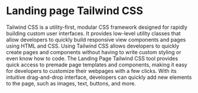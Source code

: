 # Landing page Tailwind CSS
Tailwind CSS is a utility-first, modular CSS framework designed for rapidly building custom user interfaces. It provides low-level utility classes that allow developers to quickly build responsive view components and pages using HTML and CSS. Using Tailwind CSS allows developers to quickly create pages and components without having to write custom styling or even know how to code. The Landing Page Tailwind CSS tool provides quick access to premade page templates and components, making it easy for developers to customize their webpages with a few clicks. With its intuitive drag-and-drop interface, developers can quickly add new elements to the page, such as images, text, buttons, and more. 
